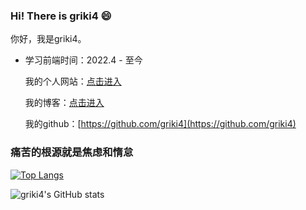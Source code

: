 ### Hi! There is griki4 😄
<!--
**griki4/griki4** is a ✨ _special_ ✨ repository because its `README.md` (this file) appears on your GitHub profile.

Here are some ideas to get you started:

- 🔭 I’m currently working on ...
- 🌱 I’m currently learning ...
- 👯 I’m looking to collaborate on ...
- 🤔 I’m looking for help with ...
- 💬 Ask me about ...
- 📫 How to reach me: ...
- 😄 Pronouns: ...
- ⚡ Fun fact: ...
-->
你好，我是griki4。
- 学习前端时间：2022.4 - 至今

  我的个人网站：[点击进入](https://griki4.github.io/github-actions-demo/)
  
  我的博客：[点击进入](https://www.yuque.com/xrikis)
  
  我的github：[https://github.com/griki4](https://github.com/griki4)

### 痛苦的根源就是焦虑和惰怠

[![Top Langs](https://github-readme-stats.vercel.app/api/top-langs/?username=griki4)](https://github.com/griki4/github-readme-stats)

![griki4's GitHub stats](https://github-readme-stats.vercel.app/api?username=griki4&show_icons=true&theme=tokyonight)
